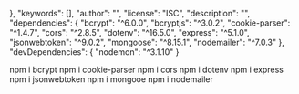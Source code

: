   },
  "keywords": [],
  "author": "",
  "license": "ISC",
  "description": "",
  "dependencies": {
    "bcrypt": "^6.0.0",
    "bcryptjs": "^3.0.2",
    "cookie-parser": "^1.4.7",
    "cors": "^2.8.5",
    "dotenv": "^16.5.0",
    "express": "^5.1.0",
    "jsonwebtoken": "^9.0.2",
    "mongoose": "^8.15.1",
    "nodemailer": "^7.0.3"
  },
  "devDependencies": {
    "nodemon": "^3.1.10"
  }

  npm i bcrypt
  npm i cookie-parser
  npm i cors
  npm i dotenv
  npm i express
  npm i jsonwebtoken
  npm i mongooe
  npm i nodemailer